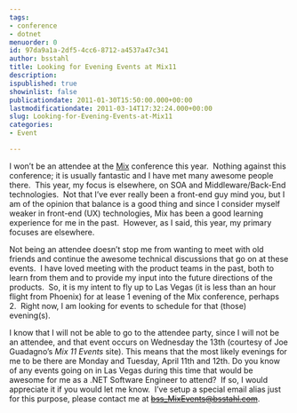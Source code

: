 ```yaml
---
tags:
- conference
- dotnet
menuorder: 0
id: 97da9a1a-2df5-4cc6-8712-a4537a47c341
author: bsstahl
title: Looking for Evening Events at Mix11
description: 
ispublished: true
showinlist: false
publicationdate: 2011-01-30T15:50:00.000+00:00
lastmodificationdate: 2011-03-14T17:32:24.000+00:00
slug: Looking-for-Evening-Events-at-Mix11
categories:
- Event

---
```

I won’t be an attendee at the [Mix](https://web.archive.org/web/20110129071452/http://visitmix.com/) conference this year.  Nothing against this conference; it is usually fantastic and I have met many awesome people there.  This year, my focus is elsewhere, on SOA and Middleware/Back-End technologies.  Not that I’ve ever really been a front-end guy mind you, but I am of the opinion that balance is a good thing and since I consider myself weaker in front-end (UX) technologies, Mix has been a good learning experience for me in the past.  However, as I said, this year, my primary focuses are elsewhere.

Not being an attendee doesn’t stop me from wanting to meet with old friends and continue the awesome technical discussions that go on at these events.  I have loved meeting with the product teams in the past, both to learn from them and to provide my input into the future directions of the products.  So, it is my intent to fly up to Las Vegas (it is less than an hour flight from Phoenix) for at lease 1 evening of the Mix conference, perhaps 2.  Right now, I am looking for events to schedule for that (those) evening(s).

I know that I will not be able to go to the attendee party, since I will not be an attendee, and that event occurs on Wednesday the 13th (courtesy of Joe Guadagno’s _Mix 11 Events_ site). This means that the most likely evenings for me to be there are Monday and Tuesday, April 11th and 12th. Do you know of any events going on in Las Vegas during this time that would be awesome for me as a .NET Software Engineer to attend?  If so, I would appreciate it if you would let me know.  I’ve setup a special email alias just for this purpose, please contact me at <del>bss_MixEvents@bsstahl.com</del>.